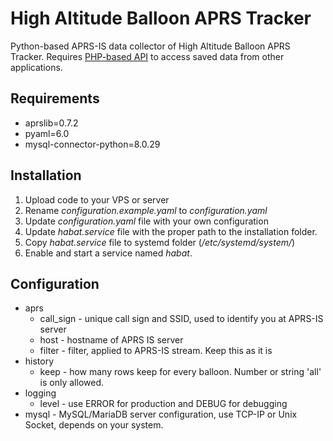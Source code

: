# High Altitude Balloon APRS Tracker
Python-based APRS-IS data collector of High Altitude Balloon APRS Tracker. Requires [PHP-based API](https://github.com/mkbodanu4/high-altitude-balloon-aprs-api) to access saved data from other applications.

## Requirements

* aprslib=0.7.2
* pyaml=6.0
* mysql-connector-python=8.0.29

## Installation

1. Upload code to your VPS or server
2. Rename *configuration.example.yaml* to *configuration.yaml*
3. Update *configuration.yaml* file with your own configuration
4. Update *habat.service* file with the proper path to the installation folder.
5. Copy *habat.service* file to systemd folder (*/etc/systemd/system/*)
6. Enable and start a service named *habat*.

## Configuration

* aprs
  * call_sign - unique call sign and SSID, used to identify you at APRS-IS server
  * host - hostname of APRS IS server
  * filter - filter, applied to APRS-IS stream. Keep this as it is
* history
  * keep - how many rows keep for every balloon. Number or string 'all' is only allowed.
* logging
  * level - use ERROR for production and DEBUG for debugging
* mysql - MySQL/MariaDB server configuration, use TCP-IP or Unix Socket, depends on your system.
